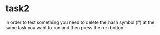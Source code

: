 # task2
in order to test something you need to delete the hash symbol (#) at the same task you want to run and then press the run botton
